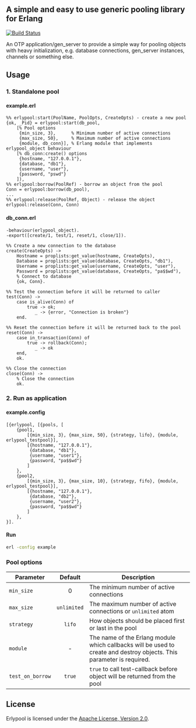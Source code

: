 ## A simple and easy to use generic pooling library for Erlang

[![Build Status](https://api.travis-ci.org/eugenehr/erlypool.svg?branch=master)](https://travis-ci.org/eugenehr/erlypool)

An OTP application/gen_server to provide a simple way for pooling objects with heavy initialization,
e.g. database connections, gen_server instances, channels or something else.

## Usage

### 1. Standalone pool

#### example.erl
```erl-sh
%% erlypool:start(PoolName, PoolOpts, CreateOpts) - create a new pool
{ok, _Pid} = erlypool:start(db_pool, 
	[% Pool options
	 {min_size, 3},      % Minimum number of active connections
     {max_size, 50},     % Maximum number of active connections
     {module, db_conn}], % Erlang module that implements erlypool_object behaviour
    [% db_conn:create() options
     {hostname, "127.0.0.1"},
     {database, "db1"},
     {username, "user"},
     {password, "pswd"}
    ]),
%% erlypool:borrow(PoolRef) - borrow an object from the pool
Conn = erlypool:borrow(db_pool),
...
%% erlypool:release(PoolRef, Object) - release the object
erlypool:release(Conn, Conn)
```


#### db_conn.erl
```erl-sh
-behaviour(erlypool_object).
-export([create/1, test/1, reset/1, close/1]).

%% Create a new connection to the database
create(CreateOpts) ->
    Hostname = proplists:get_value(hostname, CreateOpts),
    Database = proplists:get_value(database, CreateOpts, "db1"),
    Username = proplists:get_value(username, CreateOpts, "user"),
    Password = proplists:get_value(database, CreateOpts, "pa$$wd"), 
    % Connect to database
    {ok, Conn}.
    
%% Test the connection before it will be returned to caller
test(Conn) ->
    case is_alive(Conn) of
        true -> ok;
           _ -> {error, "Connection is broken"}
    end.
    
%% Reset the connection before it will be returned back to the pool
reset(Conn) ->
    case in_transaction(Conn) of
    	true -> rollback(Conn);
           _ -> ok
    end,
    ok.
    
%% Close the connection
close(Conn) ->
    % Close the connection
    ok.
```

### 2. Run as application

#### example.config

```erl-sh
[{erlypool, [{pools, [
    {pool1,
        [{min_size, 3}, {max_size, 50}, {strategy, lifo}, {module, erlypool_testpool}],
        [{hostname, "127.0.0.1"}, 
         {database, "db1"}, 
         {username, "user1"}, 
         {password, "pa$$wd"}
        ]
    },
    {pool2,
        [{min_size, 3}, {max_size, 10}, {strategy, fifo}, {module, erlypool_testpool}],
        [{hostname, "127.0.0.1"}, 
         {database, "db2"}, 
         {username, "user2"}, 
         {password, "pa$$wd"}
        ]
    },
}].    
````
#### Run

```bash
erl -config example
```

### Pool options

|  Parameter       |   Default  |  Description 
|------------------|:----------:|--------------
| `min_size`       |    0       | The minimum number of active connections 
| `max_size`       |`unlimited` | The maximum number of active connections or `unlimited` atom
| `strategy`       |`lifo`      | How objects should be placed first or last in the pool
| `module`         | -          | The name of the Erlang module which callbacks will be used to create and destroy objects. This parameter is required.
| `test_on_borrow` | `true`     | `true` to call test-callback before object will be returned from the pool


## License

Erlypool is licensed under the [Apache License, Version 2.0](http://www.apache.org/licenses/LICENSE-2.0).
